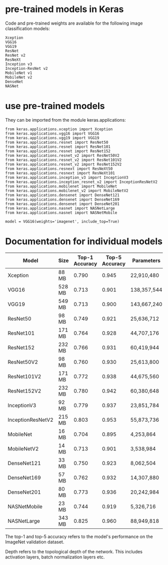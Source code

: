 
# pre-trained models in Keras
Code and pre-trained weights are available for the following image classification models:

    Xception
    VGG16
    VGG19
    ResNet
    ResNet v2
    ResNeXt
    Inception v3
    Inception-ResNet v2
    MobileNet v1
    MobileNet v2
    DenseNet
    NASNet

# use pre-trained models
They can be imported from the module keras.applications:

    from keras.applications.xception import Xception
    from keras.applications.vgg16 import VGG16
    from keras.applications.vgg19 import VGG19
    from keras.applications.resnet import ResNet50
    from keras.applications.resnet import ResNet101
    from keras.applications.resnet import ResNet152
    from keras.applications.resnet_v2 import ResNet50V2
    from keras.applications.resnet_v2 import ResNet101V2
    from keras.applications.resnet_v2 import ResNet152V2
    from keras.applications.resnext import ResNeXt50
    from keras.applications.resnext import ResNeXt101
    from keras.applications.inception_v3 import InceptionV3
    from keras.applications.inception_resnet_v2 import InceptionResNetV2
    from keras.applications.mobilenet import MobileNet
    from keras.applications.mobilenet_v2 import MobileNetV2
    from keras.applications.densenet import DenseNet121
    from keras.applications.densenet import DenseNet169
    from keras.applications.densenet import DenseNet201
    from keras.applications.nasnet import NASNetLarge
    from keras.applications.nasnet import NASNetMobile

    model = VGG16(weights='imagenet', include_top=True)

# Documentation for individual models

|Model	|Size	|Top-1 Accuracy	|Top-5 Accuracy	|Parameters	|Depth|
|----|----|----|----|----|----|
|Xception	|88 MB	|0.790	|0.945	|22,910,480	|126|
|VGG16	|528 MB	|0.713	|0.901	|138,357,544	|23|
|VGG19	|549 MB	|0.713	|0.900	|143,667,240	|26|
|ResNet50	|98 MB	|0.749	|0.921	|25,636,712	|-|
|ResNet101	|171 MB	|0.764	|0.928	|44,707,176	|-|
|ResNet152	|232 MB	|0.766	|0.931	|60,419,944	|-|
|ResNet50V2	|98 MB	|0.760	|0.930	|25,613,800	|-|
|ResNet101V2	|171 MB	|0.772	|0.938	|44,675,560	|-|
|ResNet152V2	|232 MB	|0.780	|0.942	|60,380,648	|-|
|InceptionV3	|92 MB	|0.779	|0.937	|23,851,784	|159|
|InceptionResNetV2	|215 MB	|0.803	|0.953	|55,873,736	|572|
|MobileNet	|16 MB	|0.704	|0.895	|4,253,864	|88|
|MobileNetV2	|14 MB	|0.713	|0.901	|3,538,984	|88|
|DenseNet121	|33 MB	|0.750	|0.923	|8,062,504	|121|
|DenseNet169	|57 MB	|0.762	|0.932	|14,307,880	|169|
|DenseNet201	|80 MB	|0.773	|0.936	|20,242,984	|201|
|NASNetMobile	|23 MB	|0.744	|0.919	|5,326,716	|-|
|NASNetLarge	|343 MB	|0.825	|0.960	|88,949,818	|-|

The top-1 and top-5 accuracy refers to the model's performance on the ImageNet validation dataset.

Depth refers to the topological depth of the network. This includes activation layers, batch normalization layers etc.
